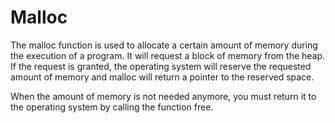 <h1>Malloc</h1>
<p>The malloc function is used to allocate a certain amount of memory during the execution of a program. It will request a block of memory from the heap. If the request is granted, the operating system will reserve the requested amount of memory and malloc will return a pointer to the reserved space.</p>
<p>When the amount of memory is not needed anymore, you must return it to the operating system by calling the function free.</p>
